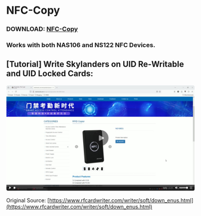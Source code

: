 # NFC-Copy

### **DOWNLOAD: [NFC-Copy](https://github.com/skylandersNFC/NFC-Copy/releases/tag/2023.03.14)**

### Works with both NAS106 and NS122 NFC Devices.

## **[Tutorial] Write Skylanders on UID Re-Writable and UID Locked Cards:**

[![NS106 - Write Skylanders on UID Re-Writable and UID Locked Cards](https://raw.githubusercontent.com/skylandersNFC/NFC-Copy/main/images/NS106_UID_ReWritable_and_Locked_Cards.jpg)](https://skylandersnfc.github.io/NFC-Copy)

Original Source: [https://www.rfcardwriter.com/writer/soft/down_enus.html](https://www.rfcardwriter.com/writer/soft/down_enus.html)
